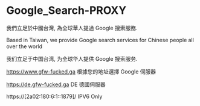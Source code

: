 # Google_Search-PROXY
我們立足於中國台灣, 為全球華人提過 Google 搜索服務.

Based in Taiwan, we provide Google search services for Chinese people all over the world

我们立足于中国台湾, 为全球华人提供 Google 搜索服务.

https://www.gfw-fucked.ga 根據您的地址選擇 Google 伺服器

https://de.gfw-fucked.ga  DE 德國伺服器

https://[2a02:180:6:1::1879]/ IPV6 Only
